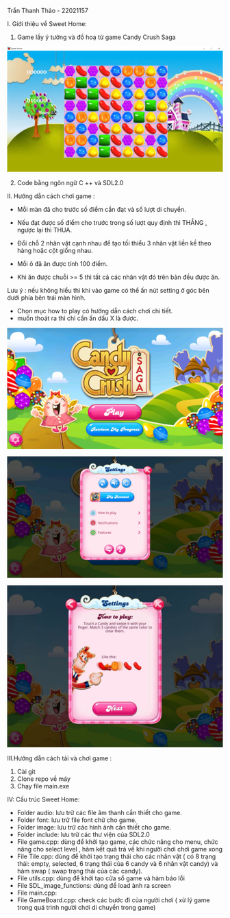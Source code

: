 Trần Thanh Thảo - 22021157 



I. Giới thiệu về Sweet Home:
1. Game lấy ý tưởng và đồ hoạ từ game Candy Crush Saga

![Demo](image/demo.png)

2. Code bằng ngôn ngữ C ++ và SDL2.0

II. Hướng dẫn cách chơi game :

+ Mỗi màn đã cho trước số điểm cần đạt và số lượt di chuyển.
+ Nếu đạt được số điểm cho trước trong số lượt quy định thì THẮNG , ngược lại thì THUA.

+ Đổi chỗ 2 nhân vật cạnh nhau để tạo tối thiểu 3 nhân vật liền kề theo hàng hoặc cột giống nhau.
+ Mỗi ô đã ăn được tính 100 điểm. 
+ Khi ăn được chuỗi >= 5 thì tất cả các nhân vật đó trên bàn đều được ăn.


Lưu ý : nếu không hiểu thì khi vào game có thể ấn nút setting ở góc bên dưới phía bên trái màn hình.
+ Chọn mục how to play có hướng dẫn cách chơi chi tiết.
+ muốn thoát ra thì chỉ cần ấn dấu X là được.

![Demo](image/background.png)

![Demo](image/settingss.png)

![Demo](image/how_to_play1.jpg)

III.Hướng dẫn cách tải và chơi game :
1.  Cài git
2. Clone repo về máy
3. Chạy file main.exe

IV: Cấu trúc Sweet Home:

+ Folder audio: lưu trữ các file âm thanh cần thiết cho game.
+ Folder font: lưu trữ file font chữ cho game.
+ Folder image: lưu trữ các hình ảnh cần thiết cho game.
+ Folder include: lưu trữ các thư viện của SDL2.0
+ File game.cpp: dùng để khởi tạo game, các chức năng cho menu, chức năng cho select level , hàm kết quả trả về khi người chơi chơi game xong
+ File Tile.cpp: dùng để khởi tạo trạng thái cho các nhân vật ( có 8 trạng thái: empty, selected, 6 trạng thái của 6 candy và 6 nhân vật candy) và hàm swap ( swap trạng thái của các candy).
+ File utils.cpp: dùng để khởi tạo cửa sổ game và hàm báo lỗi
+ File SDL_image_functions: dùng để load ảnh ra screen
+ File main.cpp:
+ File GameBoard.cpp: check các bước đi của người chơi ( xử lý game trong quá trình người chơi di chuyển trong game)

